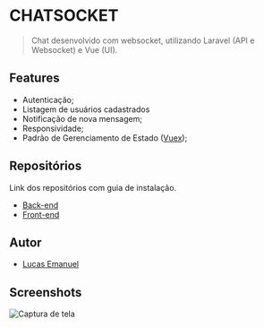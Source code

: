 # <a name="logo">CHATSOCKET</a>

> Chat desenvolvido com websocket, utilizando Laravel (API e Websocket) e Vue (UI).

## Features <a name = "features"></a>

- Autenticação;
- Listagem de usuários cadastrados
- Notificação de nova mensagem;
- Responsividade;
- Padrão de Gerenciamento de Estado ([Vuex](https://vuex.vuejs.org/));

## Repositórios <a name = "install"></a>
Link dos repositórios com guia de instalação.

- [Back-end](https://github.com/lucasemanuel/chat-server#install-)
- [Front-end](https://github.com/lucasemanuel/chat-client#install-)

## Autor <a name = "authors"></a>

- [Lucas Emanuel](https://github.com/lucasemanuel)

## Screenshots <a name = "screenshots"></a>

![Captura de tela](https://user-images.githubusercontent.com/31216249/111642580-f7825200-87dc-11eb-8f4f-2838f6263000.png)
